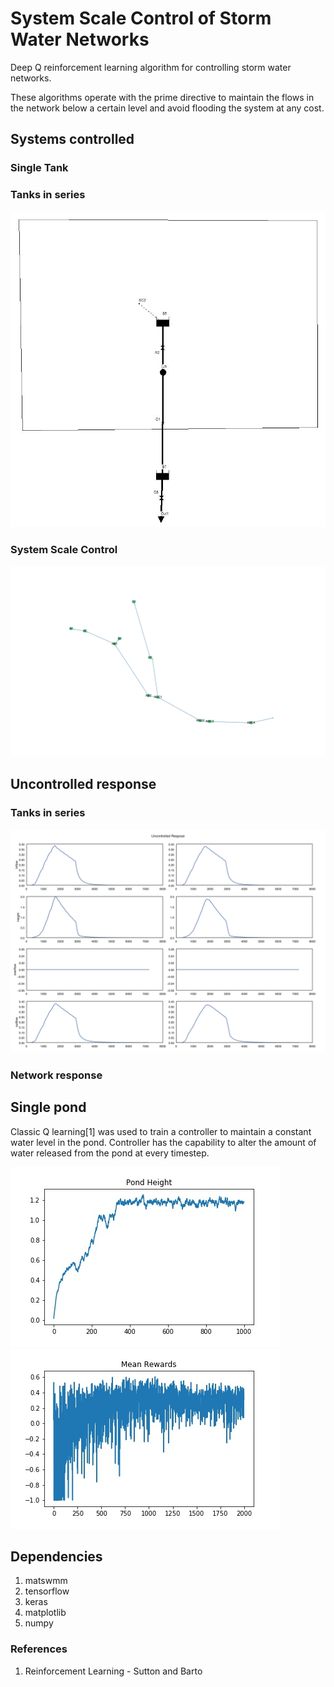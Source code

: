 # System Scale Control of Storm Water Networks
Deep Q reinforcement learning algorithm for controlling storm water networks. 

These algorithms operate with the prime directive to maintain the flows in the network below a certain level and avoid flooding the system at any cost.

## Systems controlled

### Single Tank
### Tanks in series
![tanks_series](tanks_in_series/series_network.JPG "Tanks in series")
### System Scale Control

![aa_network](aa_network_controller/system_network.png)



## Uncontrolled response

### Tanks in series
![uncon_response](tanks_in_series/series_uncontrolled.jpeg "Uncontrolled response during storm event")

### Network response


## Single pond
Classic Q learning[1] was used to train a controller to maintain a constant water level in the pond. Controller has the capability to alter the amount of water released from the pond at every timestep.

![singletank](single_tank/pond_height.jpg "Trained controller maintaining height")
![avg_reward](single_tank/mean_rewards.jpg "Improvement of average reward acheived by the agent per each episode")

## Dependencies
1. matswmm
2. tensorflow
3. keras
4. matplotlib
5. numpy

### References
1. Reinforcement Learning - Sutton and Barto

